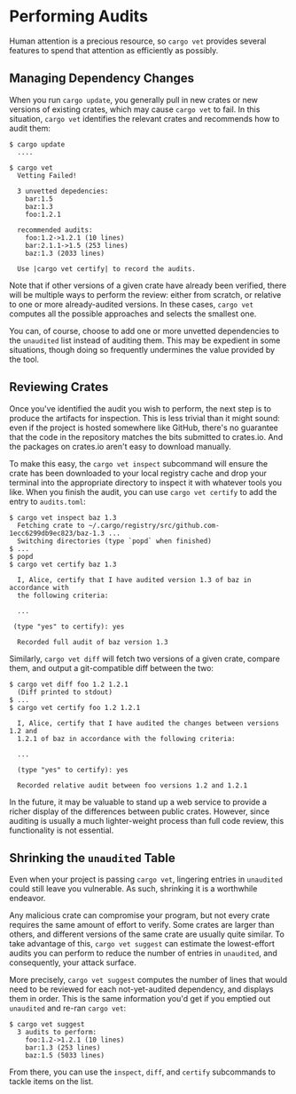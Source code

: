 # Performing Audits

Human attention is a precious resource, so `cargo vet` provides several features
to spend that attention as efficiently as possibly.

## Managing Dependency Changes

When you run `cargo update`, you generally pull in new crates or new versions of
existing crates, which may cause `cargo vet` to fail. In this situation,
`cargo vet` identifies the relevant crates and recommends how to audit them:

```
$ cargo update
  ....

$ cargo vet
  Vetting Failed!

  3 unvetted depedencies:
    bar:1.5
    baz:1.3
    foo:1.2.1

  recommended audits:
    foo:1.2->1.2.1 (10 lines)
    bar:2.1.1->1.5 (253 lines)
    baz:1.3 (2033 lines)

  Use |cargo vet certify| to record the audits.
```

Note that if other versions of a given crate have already been verified, there
will be multiple ways to perform the review: either from scratch, or relative to
one or more already-audited versions. In these cases, `cargo vet`
computes all the possible approaches and selects the smallest one.

You can, of course, choose to add one or more unvetted dependencies to the
`unaudited` list instead of auditing them. This may be expedient in some
situations, though doing so frequently undermines the value provided by the
tool.

## Reviewing Crates

Once you've identified the audit you wish to perform, the next step is to
produce the artifacts for inspection. This is less trivial than it might sound:
even if the project is hosted somewhere like GitHub, there's no guarantee that
the code in the repository matches the bits submitted to crates.io. And the
packages on crates.io aren't easy to download manually.

To make this easy, the `cargo vet inspect` subcommand will ensure the crate has
been downloaded to your local registry cache and drop your terminal into the
appropriate directory to inspect it with whatever tools you like. When you
finish the audit, you can use `cargo vet certify` to add the entry to
`audits.toml`:

```
$ cargo vet inspect baz 1.3
  Fetching crate to ~/.cargo/registry/src/github.com-1ecc6299db9ec823/baz-1.3 ...
  Switching directories (type `popd` when finished)
$ ...
$ popd
$ cargo vet certify baz 1.3

  I, Alice, certify that I have audited version 1.3 of baz in accordance with
  the following criteria:

  ...

 (type "yes" to certify): yes

  Recorded full audit of baz version 1.3
```

Similarly, `cargo vet diff` will fetch two versions of a given crate, compare
them, and output a git-compatible diff between the two:
```
$ cargo vet diff foo 1.2 1.2.1
  (Diff printed to stdout)
$ ...
$ cargo vet certify foo 1.2 1.2.1

  I, Alice, certify that I have audited the changes between versions 1.2 and
  1.2.1 of baz in accordance with the following criteria:

  ...

  (type "yes" to certify): yes

  Recorded relative audit between foo versions 1.2 and 1.2.1
```

In the future, it may be valuable to stand up a web service to provide a richer
display of the differences between public crates. However, since auditing is
usually a much lighter-weight process than full code review, this functionality
is not essential.

## Shrinking the `unaudited` Table

Even when your project is passing `cargo vet`, lingering entries in `unaudited`
could still leave you vulnerable. As such, shrinking it is a worthwhile endeavor.

Any malicious crate can compromise your program, but not every crate requires
the same amount of effort to verify. Some crates are larger than others, and
different versions of the same crate are usually quite similar. To take
advantage of this, `cargo vet suggest` can estimate the lowest-effort audits
you can perform to reduce the number of entries in `unaudited`, and
consequently, your attack surface.

More precisely, `cargo vet suggest` computes the number of lines that would
need to be reviewed for each not-yet-audited dependency, and displays them
in order. This is the same information you'd get if you emptied out `unaudited`
and re-ran `cargo vet`:
```
$ cargo vet suggest
  3 audits to perform:
    foo:1.2->1.2.1 (10 lines)
    bar:1.3 (253 lines)
    baz:1.5 (5033 lines)
```

From there, you can use the `inspect`, `diff`, and `certify` subcommands to tackle
items on the list.

